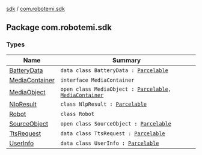 [sdk](../index.md) / [com.robotemi.sdk](./index.md)

## Package com.robotemi.sdk

### Types

| Name | Summary |
|---|---|
| [BatteryData](-battery-data/index.md) | `data class BatteryData : `[`Parcelable`](https://developer.android.com/reference/android/os/Parcelable.html) |
| [MediaContainer](-media-container/index.md) | `interface MediaContainer` |
| [MediaObject](-media-object/index.md) | `open class MediaObject : `[`Parcelable`](https://developer.android.com/reference/android/os/Parcelable.html)`, `[`MediaContainer`](-media-container/index.md) |
| [NlpResult](-nlp-result/index.md) | `class NlpResult : `[`Parcelable`](https://developer.android.com/reference/android/os/Parcelable.html) |
| [Robot](-robot/index.md) | `class Robot` |
| [SourceObject](-source-object/index.md) | `open class SourceObject : `[`Parcelable`](https://developer.android.com/reference/android/os/Parcelable.html) |
| [TtsRequest](-tts-request/index.md) | `data class TtsRequest : `[`Parcelable`](https://developer.android.com/reference/android/os/Parcelable.html) |
| [UserInfo](-user-info/index.md) | `data class UserInfo : `[`Parcelable`](https://developer.android.com/reference/android/os/Parcelable.html) |

